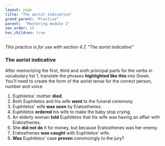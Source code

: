 ```yaml
---
layout: page
title: "The aorist indicative"
grand_parent: "Practice"
parent:  "Mastering module 1"
nav_order: 15
has_children: true
---
```





*This practice is for use with section 4.7, "The aorist indicative"*




### The aorist indicative


After memorizing the first, third and sixth principal parts for the verbs in vocabulary list 1, translate the phrases **highlighted like this** into Greek.  You'll need to create the form of the aorist tense for the correct person, number and voice.

1. Euphiletos' mother **died**.
2. Both Euphiletos and his wife **went** to the funeral ceremony.
4. Euphiletos' wife **was seen** by Eratosthenes.
3. Euphiletos **ordered** his wife to make the baby stop crying.
1. An elderly woman **told** Euphiletos that his wife was having an affair with Eratosthenes.
1. She **did not do** it for money, but because Eratosthenes was her enemy.
2. Eratosthenes **was caught** with Euphiletos' wife.
1. **Was** Euphiletos' case **proven** convincingly to the jury?
